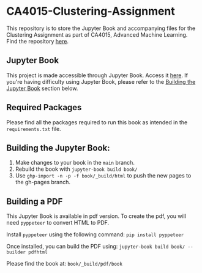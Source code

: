 # CA4015-Clustering-Assignment
This repository is to store the Jupyter Book and accompanying files for the Clustering Assignment as part of CA4015, Advanced Machine Learning.
Find the repository [here](https://github.com/scummins00/CA4015-Clustering-Assignment).

## Jupyter Book
This project is made accessible through Jupyter Book. Access it [here](https://scummins00.github.io/CA4015-Clustering-Assignment/intro.html).
If you're having difficulty using Jupyter Book, please refer to the [Building the Jupyter Book](#building-the-jupyter-book) section below.
## Required Packages
Please find all the packages required to run this book as intended in the `requirements.txt` file.

## Building the Jupyter Book:
1. Make changes to your book in the `main` branch.
2. Rebuild the book with `jupyter-book build book/`
3. Use `ghp-import -n -p -f book/_build/html` to push the new pages to the gh-pages branch.

## Building a PDF
This Jupyter Book is available in pdf version. To create the pdf, you will need `pyppeteer` to convert HTML to PDF.

Install `pyppeteer` using the following command:
`pip install pyppeteer`

Once installed, you can build the PDF using:
`jupyter-book build book/ --builder pdfhtml`

Please find the book at: `book/_build/pdf/book`